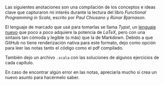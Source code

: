 Las siguientes anotaciones son una compilación de los conceptos e ideas clave que capturaron mi interés durante la lectura del libro *Functional Programming in Scala*, escrito por  *Paul Chiusano* y *Rúnar Bjarnason*.

El lenguaje de marcado que usé para tomarlas se llama *Typst*, un [lenguaje nuevo](https://typst.app/docs/) que poco a poco adquiere la potencia de *LaTeX*, pero con una sintaxis tan cómoda y legible (o más) que la de Markdown. Debido a que GitHub no tiene renderización nativa para este formato, dejo como opción para leer las notas tanto el código como el pdf compilado.

También dejo un archivo `.scala` con las soluciones de algunos ejercicios de cada capítulo.

En caso de encontrar algún error en las notas, apreciaría mucho si crea un nuevo asunto para hacérmelo saber.
